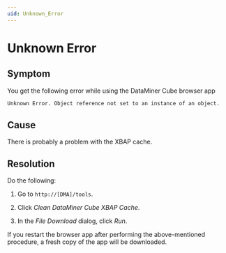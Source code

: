 ```yaml
---
uid: Unknown_Error
---
```


# Unknown Error

## Symptom

You get the following error while using the DataMiner Cube browser app

```txt
Unknown Error. Object reference not set to an instance of an object.
```

## Cause

There is probably a problem with the XBAP cache.

## Resolution

Do the following:

1. Go to `http://[DMA]/tools`.

1. Click *Clean DataMiner Cube XBAP Cache*.

1. In the *File Download* dialog, click *Run*.

If you restart the browser app after performing the above-mentioned procedure, a fresh copy of the app will be downloaded.
